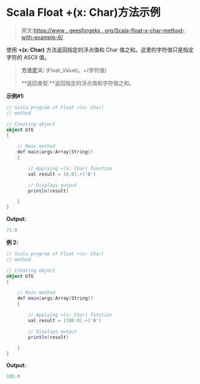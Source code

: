 # Scala Float +(x: Char)方法示例

> 原文:[https://www . geesforgeks . org/Scala-float-x-char-method-with-example-6/](https://www.geeksforgeeks.org/scala-float-x-char-method-with-example-6/)

使用 **+(x: Char)** 方法返回指定的浮点值和 Char 值之和。这里的字符值只是指定字符的 ASCII 值。

> **方法定义:** (Float_Value)。+(字符值)
> 
> **返回类型:**返回指定的浮点值和字符值之和。

**示例#1:**

```scala
// Scala program of Float +(x: Char)
// method

// Creating object
object GfG
{ 

    // Main method
    def main(args:Array[String])
    {

        // Applying +(x: Char) function
        val result = (6.0).+('A')

        // Displays output
        println(result)

    }
} 
```

**Output:**

```scala
71.0

```

**例 2:**

```scala
// Scala program of Float +(x: Char)
// method

// Creating object
object GfG
{ 

    // Main method
    def main(args:Array[String])
    {

        // Applying +(x: Char) function
        val result = (100.0).+('A')

        // Displays output
        println(result)

    }
} 
```

**Output:**

```scala
165.0

```